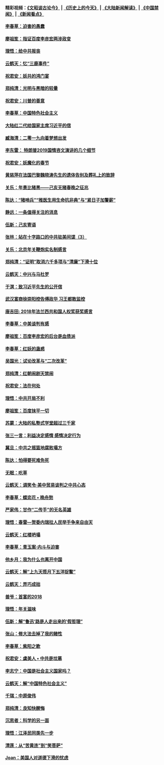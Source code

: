 #### 精彩视频：[《文昭谈古论今》](http://45.76.195.252/wenzhao) | [《历史上的今天》](http://45.76.195.252/today-in-history) | [《大陆新闻解读》](http://45.76.195.252/ntdtv-comedy) | [《中国禁闻》](http://45.76.195.252/ntdtv-news) | [《新闻看点》](http://45.76.195.252/news-insight) 

 #### [李春草：迫害的愚蠢](../pages/nsc993/n11036601.md?t=02121234?t=02121233) 

#### [廖祖笙：指证百度李彦宏两涉政变](../pages/nsc993/n11036579.md?t=02121234?t=02121233) 

#### [理悟：给中共报丧](../pages/nsc993/n11036501.md?t=02121234?t=02121233) 

#### [云鹤天：忆“三鹿事件”](../pages/nsc993/n11036466.md?t=02121234?t=02121233) 

#### [祝君安：妖共的鸿门宴](../pages/nsc993/n11035387.md?t=02121234?t=02121233) 

#### [郑纯清：光明与黑暗的较量](../pages/nsc993/n11035337.md?t=02121234?t=02121233) 

#### [祝君安：川普的善意](../pages/nsc993/n11032077.md?t=02121234?t=02121233) 

#### [李春草：中国特色社会主义](../pages/nsc993/n11032132.md?t=02121234?t=02121233) 

#### [大陆红二代给国家主席习近平的信](../pages/nsc993/n11031995.md?t=02121234?t=02121233) 

#### [臧海清：二零一九向着梦想出发](../pages/nsc993/n11031959.md?t=02121234?t=02121233) 

#### [李东雷： 特朗普2019国情咨文演讲的几个细节](../pages/nsc993/n11031943.md?t=02121234?t=02121233) 

#### [祝君安：妖魔化的春节](../pages/nsc993/n11031747.md?t=02121234?t=02121233) 

#### [黄慈萍在法国巴黎魏晓涛先生的遗体告别及葬礼上的致辞](../pages/nsc993/n11031419.md?t=02121234?t=02121233) 

#### [关乐：年景比猪黑——己亥无猪春晚之征兆](../pages/nsc993/n11031494.md?t=02121234?t=02121233) 

#### [陈达：“猪哨兵”“推医生用生命抗非典”与“紧日子加警薪”](../pages/nsc993/n11027746.md?t=02121234?t=02121233) 

#### [静远：一条值得关注的消息](../pages/nsc993/n11024470.md?t=02121234?t=02121233) 

#### [伍新：己亥寄语](../pages/nsc993/n11024543.md?t=02121234?t=02121233) 

#### [张林：站在十字路口的中共驻美间谍（3）](../pages/nsc993/n11023043.md?t=02121234?t=02121233) 

#### [关乐：北京年关鞭炮实名制感言](../pages/nsc993/n11022630.md?t=02121234?t=02121233) 

#### [郑纯清：“证明”取消六千多项与“清廉”下滑十位](../pages/nsc993/n11022638.md?t=02121234?t=02121233) 

#### [云鹤天：中兴与马杜罗](../pages/nsc993/n11022620.md?t=02121234?t=02121233) 

#### [于溟：致习近平先生的公开信](../pages/nsc993/n11022593.md?t=02121234?t=02121233) 

#### [武汉富商徐崇阳控告傅政华 习王都敢监控](../pages/nsc993/n11022212.md?t=02121234?t=02121233) 

#### [唐吉田: 2018年法兰西共和国人权奖获奖感言](../pages/nsc993/n11021537.md?t=02121234?t=02121233) 

#### [李春草：中美谈判有感](../pages/nsc993/n11019776.md?t=02121234?t=02121233) 

#### [廖祖笙：百度李彦宏的后台是血债派](../pages/nsc993/n11019767.md?t=02121234?t=02121233) 

#### [李春草：红妖的蛊惑](../pages/nsc993/n11017095.md?t=02121234?t=02121233) 

#### [吴国光：试论改革与“二次改革”](../pages/nsc993/n11017055.md?t=02121234?t=02121233) 

#### [郑纯清：红朝闹剧天禁闹](../pages/nsc993/n11017030.md?t=02121234?t=02121233) 

#### [祝君安：法在何处](../pages/nsc993/n11017021.md?t=02121234?t=02121233) 

#### [理悟：中共开局不利](../pages/nsc993/n11016938.md?t=02121234?t=02121233) 

#### [廖祖笙：百度抹平一切](../pages/nsc993/n11014925.md?t=02121234?t=02121233) 

#### [苏蒙：大陆的私塾式学堂超过三千家](../pages/nsc993/n11014334.md?t=02121234?t=02121233) 

#### [张三一言：利益决定感情 感情决定行为](../pages/nsc993/n11012463.md?t=02121234?t=02121233) 

#### [冀旦：中共之摇篮地腐败塌方](../pages/nsc993/n11009533.md?t=02121234?t=02121233) 

#### [陈达：怕得要死难免死](../pages/nsc993/n11009520.md?t=02121234?t=02121233) 

#### [无眠：吃草](../pages/nsc993/n11007940.md?t=02121234?t=02121233) 

#### [云鹤天：调笑令‧美中贸易谈判之中共心态](../pages/nsc993/n11007670.md?t=02121234?t=02121233) 

#### [李春草：蝶恋花  •  晚舟愁](../pages/nsc993/n11006605.md?t=02121234?t=02121233) 

#### [严家伟：甘作“二传手”的无名英雄](../pages/nsc993/n11005340.md?t=02121234?t=02121233) 

#### [理悟：春雷—贺委内瑞拉人民举手争来自由天](../pages/nsc993/n11005334.md?t=02121234?t=02121233) 

#### [云鹤天：红楼坍塌](../pages/nsc993/n11005318.md?t=02121234?t=02121233) 

#### [李春草：青玉案·内斗与迫害](../pages/nsc993/n11005306.md?t=02121234?t=02121233) 

#### [他乡月：我为什么也离开中国](../pages/nsc993/n11003553.md?t=02121234?t=02121233) 

#### [云鹤天：解“上九天揽月下五洋捉鳖”](../pages/nsc993/n11000750.md?t=02121234?t=02121233) 

#### [云鹤天：弄巧成拙](../pages/nsc993/n11000722.md?t=02121234?t=02121233) 

#### [兽爷：首富的2018](../pages/nsc993/n11000693.md?t=02121234?t=02121233) 

#### [理悟：年关滋味](../pages/nsc993/n10998847.md?t=02121234?t=02121233) 

#### [伍新：解“鲁迅‘路是人走出来的’假哲理”](../pages/nsc993/n10998777.md?t=02121234?t=02121233) 

#### [张山：修大法去掉了我的赌性](../pages/nsc993/n10997702.md?t=02121234?t=02121233) 

#### [李春草：紫阳之歌](../pages/nsc993/n10997679.md?t=02121234?t=02121233) 

#### [祝君安：虞美人 • 中共是坟墓](../pages/nsc993/n10996090.md?t=02121234?t=02121233) 

#### [李志宁：中国是社会主义国家吗？](../pages/nsc993/n10996097.md?t=02121234?t=02121233) 

#### [云鹤天：解“中国特色社会主义”](../pages/nsc993/n10996043.md?t=02121234?t=02121233) 

#### [千瑞：中原俊伟](../pages/nsc993/n10995401.md?t=02121234?t=02121233) 

#### [郑纯清：良知快醒悔](../pages/nsc993/n10995385.md?t=02121234?t=02121233) 

#### [沉思者：科学的另一面](../pages/nsc993/n10996074.md?t=02121234?t=02121233) 

#### [理悟：江泽民同类先一步](../pages/nsc993/n10995378.md?t=02121234?t=02121233) 

#### [清莲：从“苦黄连”到“笑菩萨”](../pages/nsc993/n10995466.md?t=02121234?t=02121233) 

#### [Joan：美国人对道德下滑的忧虑](../pages/nsc993/n10995424.md?t=02121234?t=02121233) 

